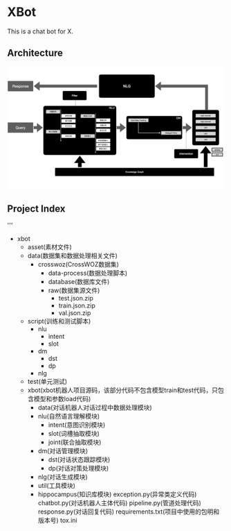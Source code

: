# XBot
This is a chat bot for X.

## Architecture
![architecture](asset/xbot-architecture.png)

## Project Index
'''

* xbot
    * asset(素材文件)
    * data(数据集和数据处理相关文件)
        * crosswoz(CrossWOZ数据集)
            * data-process(数据处理脚本)
            * database(数据库文件)
            * raw(数据集源文件)
                * test.json.zip
                * train.json.zip
                * val.json.zip
    * script(训练和测试脚本)
        * nlu
            * intent
            * slot
        * dm
            * dst
            * dp
        * nlg
    * test(单元测试)
    * xbot(xbot机器人项目源码，该部分代码不包含模型train和test代码，只包含模型和参数load代码)
        * data(对话机器人对话过程中数据处理模块)
        * nlu(自然语言理解模块)
            * intent(意图识别模块)
            * slot(词槽抽取模块)
            * joint(联合抽取模块)
        * dm(对话管理模块)
            * dst(对话状态跟踪模块)
            * dp(对话对策处理模块)
        * nlg(对话生成模块)
        * util(工具模块)
        * hippocampus(知识库模块)
        exception.py(异常类定义代码)
        chatbot.py(对话机器人主体代码)
        pipeline.py(管道处理代码)
        response.py(对话回复代码)
    requirements.txt(项目中使用的包明和版本号)
    tox.ini
